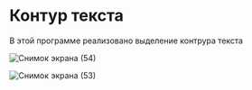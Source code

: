 # Контур текста
В этой программе реализовано выделение контрура текста

![Снимок экрана (54)](https://github.com/maks2035/text_contur/assets/79210414/baab62fb-f101-46e9-89f3-1a131ce47258)

![Снимок экрана (53)](https://github.com/maks2035/text_contur/assets/79210414/5d235cf5-0e71-493f-90fc-b7e5dfea8e82)

